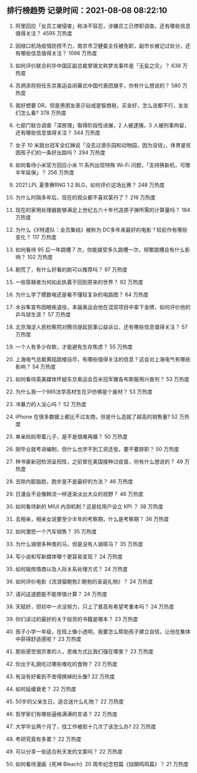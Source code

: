 
## 排行榜趋势 记录时间：2021-08-08 08:22:10
  
  1. 阿里回应「女员工被侵害」称决不容忍，涉嫌员工已停职调查，还有哪些信息值得关注？ 4595 万热度
    
  2. 因禄口机场疫情防控不力，南京市卫健委主任被免职，副市长被记过处分，还有哪些信息值得关注？ 1096 万热度
    
  3. 如何评价联合利华中国区副总裁曾锡文称梦龙事件是「无妄之灾」？ 638 万热度
    
  4. 苏炳添将担任东京奥运会闭幕式中国代表团旗手，你有什么想说的？ 580 万热度
    
  5. 我好想要 DR，但是男朋友表示钻戒是智商税，买金好，怎么说都不行，友友们怎么看? 378 万热度
    
  6. 七部门联合调查「深房理」取得阶段性进展，2 人被逮捕，3 人被刑事拘留，还有哪些信息值得关注？ 344 万热度
    
  7. 女子 10 米跳台冠军全红婵说「没去过游乐园和动物园，因为没钱」，体育是贫困孩子们的一条好出路吗？ 294 万热度
    
  8. 如何看待小米官方回应小米 11 系列出现特殊 Wi-Fi 问题，「支持换新机，可赠半年延保」？ 256 万热度
    
  9. 2021 LPL 夏季赛RNG 1:2 BLG，如何评价这场比赛？ 248 万热度
    
  10. 为什么时隔多年后，现在的观众都不喜欢蒙丹了？ 216 万热度
    
  11. 现在的家用处理器能够满足上世纪五六十年代造原子弹所需的计算量吗？ 184 万热度
    
  12. 为什么《X特遣队：全员集结》被称为 DC多年来最好的电影？较前作有哪些变化？ 117 万热度
    
  13. 如何看待 95 后一年跳槽 7 次，你能接受多久跳槽一次，频繁跳槽会有什么影响？ 102 万热度
    
  14. 剧荒了，有什么好看的剧可以推荐吗？ 97 万热度
    
  15. 一些穿越者为何如此执着于回到原来的世界？ 92 万热度
    
  16. 为什么学了模数电还是看不懂较复杂的电路图？ 64 万热度
    
  17. 水谷隼宣布因眼疾退役，本届奥运会他在混双项目中拿下金牌，如何评价他的乒乓球生涯？ 57 万热度
    
  18. 北京海淀人民检察院对腾讯提起民事公益诉讼，还有哪些信息值得关注？ 57 万热度
    
  19. 一个人有多少存款，才能避免生存焦虑？ 55 万热度
    
  20. 上海电气总裁黄瓯跳楼自尽，有哪些值得关注的信息？这会对上海电气有哪些影响？ 54 万热度
    
  21. 如何看待英美媒体怀疑东京奥运会百米冠军雅各布斯服用兴奋剂？ 53 万热度
    
  22. 为什么我一个985法学高材生在沪仿佛是个废材？ 53 万热度
    
  23. 冷暴力的人没心吗？ 52 万热度
    
  24. iPhone 在很多数据上都比不过友商，但是什么造就了超高的销售量? 52 万热度
    
  25. 单亲妈妈带着儿子，是不是很难再婚？ 50 万热度
    
  26. 刚毕业就考进编制，但什么也学不到工资还低，要不要辞职？ 50 万热度
    
  27. 林书豪新冠检测呈阳性，之前曾在美国接种过疫苗，你有什么想说的？ 49 万热度
    
  28. 去除内脏脂肪，跑步是不是最好的方法？ 46 万热度
    
  29. 日漫会不会像韩流一样逐渐淡出大众的视野？ 46 万热度
    
  30. 如何看待新的 MIUI 内测机制？这是给用户设立 KPI ？ 38 万热度
    
  31. 去相亲，相亲女说要至少半年的考察期，什么是考察期？ 36 万热度
    
  32. 如何激怒一个汽车销售？ 35 万热度
    
  33. 为什么骑很多种类的马，但是没有人骑斑马？ 35 万热度
    
  34. 写小说和写新媒体哪个更容易变现？ 24 万热度
    
  35. 如何锻炼情商以及人际关系处理方式？ 24 万热度
    
  36. 如何评价电影《流浪猫鲍勃2:鲍勃的圣诞礼物》？ 24 万热度
    
  37. 请问这道题能不能带值计算？ 24 万热度
    
  38. 天赋好，但初中一点没努力，只上了普高有希望考重本吗？ 24 万热度
    
  39. 你们读过的最好的关于投资的书籍是哪本？ 23 万热度
    
  40. 孩子小学一年级，在班上像小透明，我要怎么帮助孩子建立自信，让他在集体中获得舒适感呢？ 23 万热度
    
  41. 那些感觉很厉害的人，思维方式比我们强在哪里？ 23 万热度
    
  42. 你出于礼貌吃过哪些难吃的食物？ 23 万热度
    
  43. 有没有好看到不舍得换掉的头像? 22 万热度
    
  44. 如何延缓衰老？ 22 万热度
    
  45. 50岁的父亲生日，适合送什么礼物？ 22 万热度
    
  46. 哲学家们有哪些逼格满满的言语？ 22 万热度
    
  47. 大学毕业两个月了，找工作被拒十几次了该怎么办? 22 万热度
    
  48. 考研究竟有多累？ 22 万热度
    
  49. 可以分享一些适合秋天发的文案吗？ 22 万热度
    
  50. 如何看待漫画《死神 Bleach》20 周年纪念短篇《狱頣鸣鸣篇》？ 21 万热度
    
